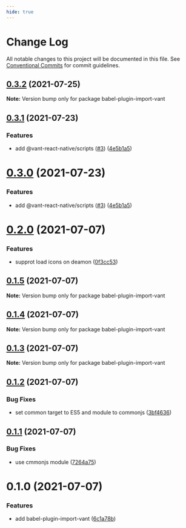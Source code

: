 ```yaml
---
hide: true
---
```


# Change Log

All notable changes to this project will be documented in this file.
See [Conventional Commits](https://conventionalcommits.org) for commit guidelines.

## [0.3.2](https://github.com/youngjuning/vant-react-native/compare/babel-plugin-import-vant@0.3.1...babel-plugin-import-vant@0.3.2) (2021-07-25)

**Note:** Version bump only for package babel-plugin-import-vant





## [0.3.1](https://github.com/youngjuning/vant-react-native/compare/babel-plugin-import-vant@0.2.0...babel-plugin-import-vant@0.3.1) (2021-07-23)


### Features

* add @vant-react-native/scripts ([#3](https://github.com/youngjuning/vant-react-native/issues/3)) ([4e5b1a5](https://github.com/youngjuning/vant-react-native/commit/4e5b1a5271f5f95ae133a14d233c51acf8539a26))





# [0.3.0](https://github.com/youngjuning/vant-react-native/compare/babel-plugin-import-vant@0.2.0...babel-plugin-import-vant@0.3.0) (2021-07-23)


### Features

* add @vant-react-native/scripts ([#3](https://github.com/youngjuning/vant-react-native/issues/3)) ([4e5b1a5](https://github.com/youngjuning/vant-react-native/commit/4e5b1a5271f5f95ae133a14d233c51acf8539a26))





# [0.2.0](https://github.com/youngjuning/vant-react-native/compare/babel-plugin-import-vant@0.1.5...babel-plugin-import-vant@0.2.0) (2021-07-07)


### Features

* supprot load icons on deamon ([0f3cc53](https://github.com/youngjuning/vant-react-native/commit/0f3cc533b1da62c42ae9d61ba4a49a1c16a57805))





## [0.1.5](https://github.com/youngjuning/vant-react-native/compare/babel-plugin-import-vant@0.1.4...babel-plugin-import-vant@0.1.5) (2021-07-07)

**Note:** Version bump only for package babel-plugin-import-vant





## [0.1.4](https://github.com/youngjuning/vant-react-native/compare/babel-plugin-import-vant@0.1.3...babel-plugin-import-vant@0.1.4) (2021-07-07)

**Note:** Version bump only for package babel-plugin-import-vant





## [0.1.3](https://github.com/youngjuning/vant-react-native/compare/babel-plugin-import-vant@0.1.2...babel-plugin-import-vant@0.1.3) (2021-07-07)

**Note:** Version bump only for package babel-plugin-import-vant





## [0.1.2](https://github.com/youngjuning/vant-react-native/compare/babel-plugin-import-vant@0.1.1...babel-plugin-import-vant@0.1.2) (2021-07-07)


### Bug Fixes

* set common target to ES5 and module to commonjs ([3bf4636](https://github.com/youngjuning/vant-react-native/commit/3bf463628996ef3d66b5e47d0ae245e8b8516ac7))





## [0.1.1](https://github.com/youngjuning/vant-react-native/compare/babel-plugin-import-vant@0.1.0...babel-plugin-import-vant@0.1.1) (2021-07-07)


### Bug Fixes

* use cmmonjs module ([7264a75](https://github.com/youngjuning/vant-react-native/commit/7264a75202bec00395f5968cf4df08044da07037))





# 0.1.0 (2021-07-07)


### Features

* add babel-plugin-import-vant ([6c1a78b](https://github.com/youngjuning/vant-react-native/commit/6c1a78bb98ad345156dcbcdc6ba2440acb5d4afc))
